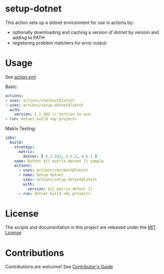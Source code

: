 # setup-dotnet

This action sets up a dotnet environment for use in actions by:

- optionally downloading and caching a version of dotnet by version and adding to PATH
- registering problem matchers for error output

# Usage

See [action.yml](action.yml)

Basic:
```yaml
actions:
- uses: actions/checkout@latest
- uses: actions/setup-dotnet@latest
  with:
    version: 2.2.103 // Version to use.
- run: dotnet build <my project>
```

Matrix Testing:
```yaml
jobs:
  build:
    strategy:
      matrix:
        dotnet: [ 2.2.103, 3.5.2, 4.5.1 ]
    name: Dotnet ${{ matrix.dotnet }} sample
    actions:
      - uses: actions/checkout@latest
      - name: Setup dotnet
        uses: actions/setup-dotnet@latest
        with:
          version: ${{ matrix.dotnet }}
      - run: dotnet build <my project>
```

# License

The scripts and documentation in this project are released under the [MIT License](LICENSE)

# Contributions

Contributions are welcome!  See [Contributor's Guide](docs/contributors.md)
